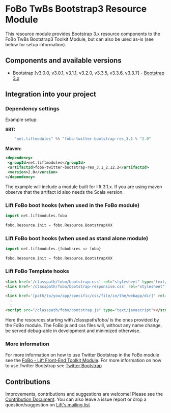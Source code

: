 # FoBo TwBs Bootstrap3 Resource Module

This resource module provides Bootstrap 3.x resource components to the FoBo TwBs Bootstrap3 Toolkit Module, 
but can also be used as-is (see below for setup information).

## Components and available versions 

- Bootstrap [v3.0.0, v3.0.1, v3.1.1, v3.2.0, v3.3.5, v3.3.6, v3.3.7] - [Bootstrap 3.x](http://getbootstrap.com/)

## Integration into your project 

### Dependency settings

Example setup:

**SBT:**
```scala
    "net.liftmodules" %% "fobo-twitter-bootstrap-res_3.1 % "2.0"
```      
**Maven:**
 ```xml         
<dependency>
  <groupId>net.liftmodules</groupId>
  <artifactId>fobo-twitter-bootstrap-res_3.1_2.12.2</artifactId>
  <version>2.0</version>
</dependency>
``` 
The example will include a module built for lift 3.1.x. 
If you are using maven observe that the artifact id also needs the Scala version.

### Lift FoBo boot hooks (when used in the FoBo module)
```scala
import net.liftmodules.fobo 
  :
fobo.Resource.init = fobo.Resource.BootstrapXXX 
```
### Lift FoBo boot hooks (when used as stand alone module)
```scala
import net.liftmodules.{fobobsres => fobo}
  :
fobo.Resource.init = fobo.Resource.BootstrapXXX 
```
### Lift FoBo Template hooks
```html
<link href='/classpath/fobo/bootstrap.css' rel="stylesheet" type='text/css'> 
<link href='/classpath/fobo/bootstrap-responsive.css' rel="stylesheet" type='text/css'> 
  :
<link href='[path/to/you/app/specific/css/file/in/the/webapp/dir]' rel="stylesheet" type='text/css'>
  :
  :
<script src="/classpath/fobo/bootstrap.js" type="text/javascript"></script>
```
Here the resources starting with /classpath/fobo/ is the ones provided by the FoBo module. 
The FoBo js and css files will, without any name change, be served debug-able in development and minimized otherwise. 

### More information

For more information on how to use Twitter Bootstrap in the FoBo module see the [FoBo - Lift Front-End Toolkit Module](https://github.com/karma4u101/FoBo).
For more information on how to use Twitter Bootstrap see [Twitter Bootstrap](http://twitter.github.com/bootstrap/)

## Contributions

Improvements, contributions and suggestions are welcome! Please see the [Contribution Document](https://github.com/karma4u101/FoBo/blob/master/CONTRIBUTING.md). You can also leave a issue report or drop a question/suggestion on [Lift's mailing list](http://groups.google.com/group/liftweb/) 

